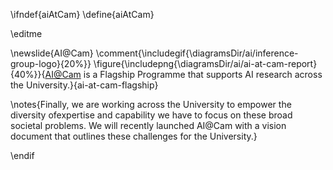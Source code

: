\ifndef{aiAtCam}
\define{aiAtCam}

\editme


\newslide{AI@Cam}
\comment{\includegif{\diagramsDir/ai/inference-group-logo}{20%}}
\figure{\includepng{\diagramsDir/ai/ai-at-cam-report}{40%}}{[AI@Cam](https://www.cam.ac.uk/system/files/aicam_review_april22.pdf) is a Flagship Programme that supports AI research across the University.}{ai-at-cam-flagship}

\notes{Finally, we are working across the University to empower the diversity ofexpertise and capability we have to focus on these broad societal problems. We will recently launched AI@Cam with a vision document that outlines these challenges for the University.}

\endif
